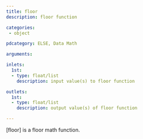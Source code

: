```yaml
---
title: floor
description: floor function

categories:
 - object

pdcategory: ELSE, Data Math

arguments:

inlets:
  1st:
  - type: float/list
    description: input value(s) to floor function

outlets:
  1st:
  - type: float/list
    description: output value(s) of floor function

---
```


[floor] is a floor math function.

